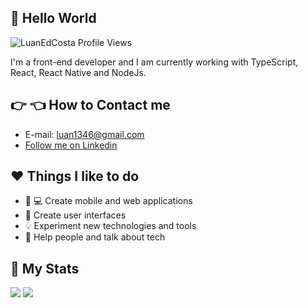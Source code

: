 ## :wave: Hello World

<p align="left"> 
  <img src="https://komarev.com/ghpvc/?username=LuanEdCosta&color=blueviolet" alt="LuanEdCosta Profile Views" />
</p>

I'm a front-end developer and I am currently working with TypeScript, React, React Native and NodeJs.

## :point_right: :point_left: How to Contact me

- E-mail: luan1346@gmail.com
- [Follow me on Linkedin](https://www.linkedin.com/in/luan-eduardo-costa-aaab591a7/)

## :heart: Things I like to do

- :iphone: :computer: Create mobile and web applications
- :flower_playing_cards: Create user interfaces
- :bulb: Experiment new technologies and tools
- :man: Help people and talk about tech

## :page_with_curl: My Stats 

<img src="https://github-readme-stats.vercel.app/api?username=LuanEdCosta&show_icons=true&theme=dark&count_private=true">
<img src="https://github-readme-stats.vercel.app/api/top-langs/?username=LuanEdCosta&layout=compact">
